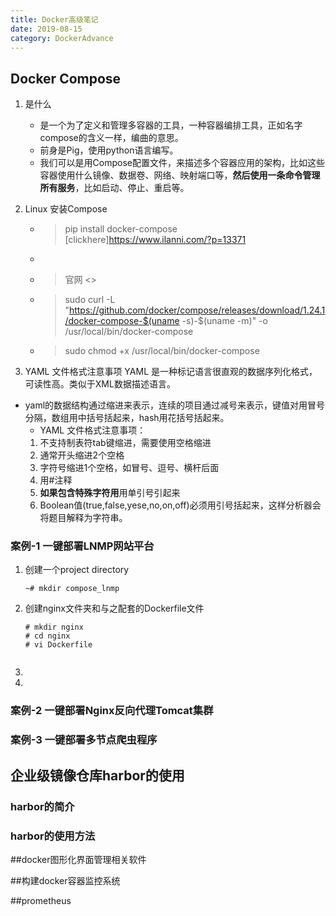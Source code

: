 ```yaml
---
title: Docker高级笔记
date: 2019-08-15
category: DockerAdvance
---
```

<!-- more -->

## Docker Compose

1. 是什么
   * 是一个为了定义和管理多容器的工具，一种容器编排工具，正如名字compose的含义一样，编曲的意思。
   * 前身是Pig，使用python语言编写。
   * 我们可以是用Compose配置文件，来描述多个容器应用的架构，比如这些容器使用什么镜像、数据卷、网络、映射端口等，**然后使用一条命令管理所有服务**，比如启动、停止、重启等。 
2. Linux 安装Compose
   * > pip install docker-compose [clickhere]<https://www.ilanni.com/?p=13371>
   * 
   * > 官网 <>
   * > sudo curl -L "https://github.com/docker/compose/releases/download/1.24.1/docker-compose-$(uname -s)-$(uname -m)" -o /usr/local/bin/docker-compose
   * > sudo chmod +x /usr/local/bin/docker-compose

3. YAML 文件格式注意事项
    YAML 是一种标记语言很直观的数据序列化格式，可读性高。类似于XML数据描述语言。
 * yaml的数据结构通过缩进来表示，连续的项目通过减号来表示，键值对用冒号分隔，数组用中括号括起来，hash用花括号括起来。
   * YAML 文件格式注意事项：
    1. 不支持制表符tab键缩进，需要使用空格缩进
    2. 通常开头缩进2个空格
    3. 字符号缩进1个空格，如冒号、逗号、横杆后面 
    4. 用#注释
    5. **如果包含特殊字符用**用单引号引起来
    6. Boolean值(true,false,yese,no,on,off)必须用引号括起来，这样分析器会将题目解释为字符串。 

### 案例-1 一键部署LNMP网站平台
1. 创建一个project directory
   
    ```shell
    ~# mkdir compose_lnmp
    ```
2.  创建nginx文件夹和与之配套的Dockerfile文件
    ```shell
    # mkdir nginx
    # cd nginx
    # vi Dockerfile
    ```
    ```

    ```
1.  
2.    




   ### 案例-2 一键部署Nginx反向代理Tomcat集群
   ### 案例-3 一键部署多节点爬虫程序 


## 企业级镜像仓库harbor的使用

### harbor的简介

### harbor的使用方法


##docker图形化界面管理相关软件

##构建docker容器监控系统

##prometheus

